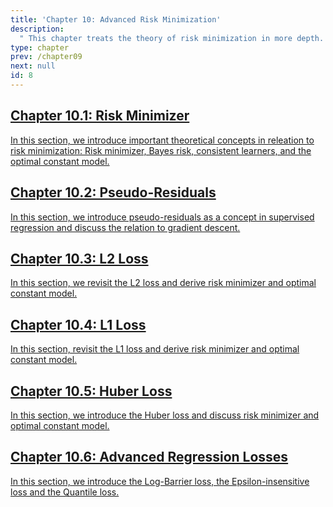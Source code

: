 ```yaml
---
title: 'Chapter 10: Advanced Risk Minimization'
description:
  " This chapter treats the theory of risk minimization in more depth. We introduce advanced theoretical concepts like (theoretical) risk minimizers and the Bayes risk, we cover known losses like the L1 and L2 loss in more depth, and we introduce further advanced loss functions. "
type: chapter
prev: /chapter09
next: null
id: 8
---
```



<section class="c72e2d57">
  <h2 class="_5e0ebe7a">
  <a class="_46224d00 _7e2d93b5" href="/chapter10-01-advriskmin-riskminimizer">Chapter 10.1: Risk Minimizer</a>

  </h2>
  <p class="de526628">
  <a class="_46224d00 _7e2d93b5" href="/chapter10-01-advriskmin-riskminimizer"> In this section, we introduce important theoretical concepts in releation to risk minimization: Risk minimizer, Bayes risk, consistent learners, and the optimal constant model. </a>
  </p>
</section>





<section class="c72e2d57">
  <h2 class="_5e0ebe7a">
  <a class="_46224d00 _7e2d93b5" href="/chapter10-02-advriskmin-pseudoresiduals">Chapter 10.2: Pseudo-Residuals</a>

  </h2>
  <p class="de526628">
  <a class="_46224d00 _7e2d93b5" href="/chapter10-02-advriskmin-pseudoresiduals"> In this section, we introduce pseudo-residuals as a concept in supervised regression and discuss the relation to gradient descent. </a>
  </p>
</section>





<section class="c72e2d57">
  <h2 class="_5e0ebe7a">
  <a class="_46224d00 _7e2d93b5" href="/chapter10-03-advriskmin-l2">Chapter 10.3: L2 Loss</a>

  </h2>
  <p class="de526628">
  <a class="_46224d00 _7e2d93b5" href="/chapter10-03-advriskmin-l2"> In this section, we revisit the L2 loss and derive risk minimizer and optimal constant model.</a>
  </p>
</section>





<section class="c72e2d57">
  <h2 class="_5e0ebe7a">
  <a class="_46224d00 _7e2d93b5" href="/chapter10-04-advriskmin-l1">Chapter 10.4: L1 Loss</a>

  </h2>
  <p class="de526628">
  <a class="_46224d00 _7e2d93b5" href="/chapter10-04-advriskmin-l1"> In this section, revisit the L1 loss and derive risk minimizer and optimal constant model. </a>
  </p>
</section>





<section class="c72e2d57">
  <h2 class="_5e0ebe7a">
  <a class="_46224d00 _7e2d93b5" href="/chapter10-05-advriskmin-huber">Chapter 10.5: Huber Loss</a>

  </h2>
  <p class="de526628">
  <a class="_46224d00 _7e2d93b5" href="/chapter10-05-advriskmin-huber"> In this section, we introduce the Huber loss and discuss risk minimizer and optimal constant model. </a>
  </p>
</section>





<section class="c72e2d57">
  <h2 class="_5e0ebe7a">
  <a class="_46224d00 _7e2d93b5" href="/chapter10-06-advriskmin-furtherlosses">Chapter 10.6: Advanced Regression Losses</a>

  </h2>
  <p class="de526628">
  <a class="_46224d00 _7e2d93b5" href="/chapter10-06-advriskmin-furtherlosses"> In this section, we introduce the Log-Barrier loss, the Epsilon-insensitive loss and the Quantile loss. </a>
  </p>
</section>





